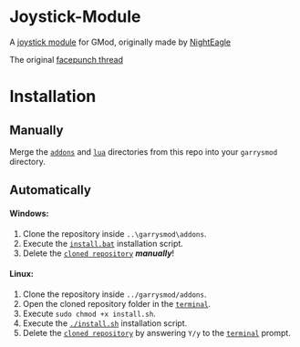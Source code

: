 Joystick-Module
===============

A [joystick module][ref-joymod] for GMod, originally made by [NightEagle][ref-author]

The original [facepunch thread][ref-thread]

Installation
===============

## Manually
Merge the [`addons`][ref-addons] and [`lua`][ref-luabin] directories from this repo into your `garrysmod` directory.

## Automatically

#### Windows:
  1. Clone the repository inside `..\garrysmod\addons`.
  2. Execute the [`install.bat`][ref-winstall] installation script.
  3. Delete the [`cloned repository`][ref-repo] **_manually_**!
  
#### Linux:
  1. Clone the repository inside `../garrysmod/addons`.
  2. Open the cloned repository folder in the [`terminal`][ref-terminal].
  3. Execute `sudo chmod +x install.sh`.
  4. Execute the [`./install.sh`][ref-linstall] installation script.
  5. Delete the [`cloned repository`][ref-repo] by answering `Y/y` to the [`terminal`][ref-terminal] prompt.
     
[ref-repo]: https://github.com/MattJeanes/Joystick-Module
[ref-winstall]: https://github.com/MattJeanes/Joystick-Module/blob/master/install.bat
[ref-linstall]: https://github.com/MattJeanes/Joystick-Module/blob/master/install.sh
[ref-thread]: https://web.archive.org/web/20160716031819/http://www.facepunch.com/showthread.php?t=403669
[ref-author]: https://web.archive.org/web/20160613102022/http://facepunch.com/member.php?u=2853
[ref-joymod]: https://components101.com/modules/joystick-module
[ref-addons]: https://github.com/MattJeanes/Joystick-Module/tree/master/addons
[ref-luabin]: https://github.com/MattJeanes/Joystick-Module/tree/master/lua
[ref-terminal]: https://linuxcommand.org/


